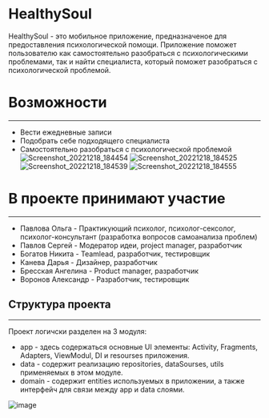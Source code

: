 # HealthySoul

HealthySoul - это мобильное приложение, предназначеное для предоставления психологической помощи. 
Приложение поможет пользователю как самостоятельно разобраться с психологическими проблемами, так и найти специалиста, который поможет разобраться с психологической проблемой.

# Возможности
----
- Вести ежедневные записи
- Подобрать себе подходящего специалиста
- Самостоятельно разобраться с психологической проблемой
![Screenshot_20221218_184454](https://user-images.githubusercontent.com/82917171/208307185-3d9e4f04-11b9-414f-80ec-90703f042bdc.png=100x30) ![Screenshot_20221218_184525](https://user-images.githubusercontent.com/82917171/208307189-fad72ef7-60aa-4a85-9b8f-8eef51552ff7.png) ![Screenshot_20221218_184539](https://user-images.githubusercontent.com/82917171/208307193-05d6b85b-d3eb-482f-bb3c-20fb6ee4b585.png) ![Screenshot_20221218_184555](https://user-images.githubusercontent.com/82917171/208307201-6bdfadba-c50d-498e-820f-1982aedf0060.png)
# В проекте принимают участие
_____
- Павлова Ольга - Практикующий психолог, психолог-сексолог, психолог-консультант (разработка вопросов самоанализа проблем)
- Павлов Сергей - Модератор идеи, project manager, разработчик
- Богатов Никита - Teamlead, разработчик, тестировщик
- Канева Дарья - Дизайнер, разработчик
- Бресская Ангелина - Product manager, разработчик
- Воронов Александр - Разработчик, тестировщик


## Структура проекта
____
Проект логичски разделен на 3 модуля:
- app - здесь содержаться основные UI элементы: Activity, Fragments, Adapters, ViewModul, DI и resourses приложения.
- data - содержит реализацию repositories, dataSourses, utils применяемых в этом модуле.
- domain - содержит entities используемых в приложении, а также интерфейч для связи между app и data слоями.

![image](https://user-images.githubusercontent.com/82917171/208307057-3488519b-948c-4b02-865e-49ac8517fb89.png)
